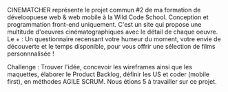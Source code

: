 CINEMATCHER représente le projet commun #2 de ma formation de déveloopuese web & web mobile à la Wild Code School. Conception et programmation front-end uniquement.
C'est un site qui propose une multitude d'oeuvres cinématographiques avec le détail de chaque oeuvre.
Le + : Un questionnaire recensant votre humeur du moment, votre envie de découverte et le temps disponible, pour vous offrir une sélection de films personnnalisée !

Challenge : Trouver l'idée, concevoir les wireframes ainsi que les maquettes, élaborer le Product Backlog, définir les US et coder (mobile first), en méthodes AGILE SCRUM.
Nous étions 5 à travailler sur ce projet.
